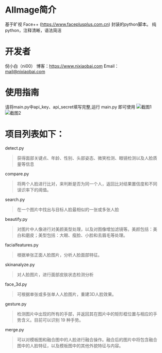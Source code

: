 # AIImage简介
基于旷视 Face++ (https://www.faceplusplus.com.cn) 封装的python脚本。
纯python，注释清晰，语法简洁

# 开发者
倪小白（ni00）
博客：https://www.nixiaobai.com
Email：mail@nixiaobai.com

# 使用指南
请将main.py中api_key、api_secret填写完整,运行 main.py 即可使用
![截图1](http://image.nixiaobai.com/aiimage/1.jpg)
![截图2](http://image.nixiaobai.com/aiimage/2.png)
# 项目列表如下：
detect.py
> 获得面部关键点、年龄、性别、头部姿态、微笑检测、眼镜检测以及人脸质量等信息

compare.py
> 将两个人脸进行比对，来判断是否为同一个人，返回比对结果置信度和不同误识率下的阈值。

search.py
> 在一个图片中找出与目标人脸最相似的一张或多张人脸

beautify.py
> 对图片中人像进行对美颜美型处理，以及对图像增加滤镜等。美颜包括：美白和磨皮；美型包括：大眼、瘦脸、小脸和去眉毛等处理。

facialfeatures.py
> 根据单张正面人脸图片，分析人脸面部特征。

skinanalyze.py
> 对人脸图片，进行面部皮肤状态检测分析

face_3d.py
> 可根据单张或多张单人人脸图片，重建3D人脸效果。

gesture.py
> 检测图片中出现的所有的手部，并返回其在图片中的矩形框位置与相应的手势含义。目前可以识别 19 种手势。

merge.py
> 可以对模板图和融合图中的人脸进行融合操作。融合后的图片中将包含融合图中的人脸特征，以及模板图中的其他外貌特征与内容。
